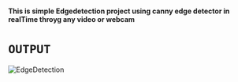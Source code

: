 #### This is simple Edgedetection project using canny edge detector in realTime throyg any video or webcam 


# `OUTPUT`




![EdgeDetection](https://user-images.githubusercontent.com/98689629/190926368-917e1f4c-b098-492c-80d5-95971f257c50.PNG)
